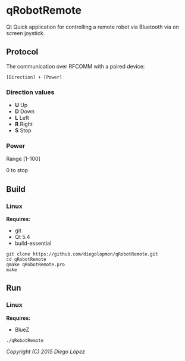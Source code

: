 # qRobotRemote
Qt Quick application for controlling a remote robot via Bluetooth via on screen joystick.

## Protocol

The communication over RFCOMM with a paired device:

```
[Direction] + [Power]
```

### Direction values

 * **U** Up
 * **D** Down
 * **L** Left
 * **R** Right
 * **S** Stop

### Power

Range [1-100]

0 to stop

## Build

### Linux

**Requires:**

* git
* Qt 5.4
* build-essential

```
git clone https://github.com/diegolopmon/qRobotRemote.git
cd qRobotRemote
qmake qRobotRemote.pro
make
```

## Run

### Linux

**Requires:**

 * BlueZ

```
./qRobotRemote
```

*Copyright (C) 2015 Diego López*
